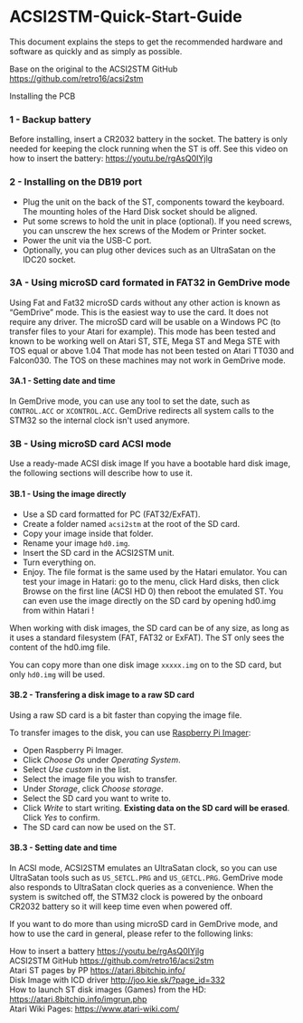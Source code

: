 # ACSI2STM-Quick-Start-Guide

This document explains the steps to get the recommended hardware and software as quickly and as simply as possible. 

Base on the original  to the ACSI2STM GitHub https://github.com/retro16/acsi2stm 

Installing the PCB
### 1 - Backup battery
Before installing, insert a CR2032 battery in the socket. The battery is only needed for keeping the clock running when the ST is off.
See this video on how to insert the battery: https://youtu.be/rgAsQ0IYjlg



### 2 - Installing on the DB19 port
* Plug the unit on the back of the ST, components toward the keyboard.  The mounting holes of the Hard Disk socket should be aligned.
* Put some screws to hold the unit in place (optional).  If you need screws, you can unscrew the hex screws of the Modem or Printer socket.
* Power the unit via the USB-C port.
* Optionally, you can plug other devices such as an UltraSatan on the IDC20  socket.



### 3A - Using microSD card formated in FAT32 in GemDrive mode
Using Fat and Fat32 microSD cards without any other action is known as “GemDrive” mode. This is the easiest way to use the card. It does not require any driver. The microSD card will be usable on a Windows PC (to transfer files to your Atari for example).
This mode has been tested and known to be working well on Atari ST, STE, Mega ST and Mega STE with TOS equal or above 1.04
That mode has not been tested on Atari TT030 and Falcon030. The TOS on these machines may not work in GemDrive mode.
 
#### 3A.1 - Setting date and time
In GemDrive mode, you can use any tool to set the date, such as `CONTROL.ACC` or `XCONTROL.ACC`. GemDrive redirects all system calls to the STM32 so the internal clock isn't used anymore.



### 3B - Using microSD card ACSI mode
Use a ready-made ACSI disk image
If you have a bootable hard disk image, the following sections will describe how to use it.


#### 3B.1 - Using the image directly
* Use a SD card formatted for PC (FAT32/ExFAT).
* Create a folder named `acsi2stm` at the root of the SD card.
* Copy your image inside that folder.
* Rename your image `hd0.img`.
* Insert the SD card in the ACSI2STM unit.
* Turn everything on.
* Enjoy.
The file format is the same used by the Hatari emulator. You can test your image in Hatari: go to the menu, click Hard disks, then click Browse on the first line (ACSI HD 0) then reboot the emulated ST. You can even use the image directly on the SD card by opening hd0.img from within Hatari !

When working with disk images, the SD card can be of any size, as long as it uses a standard filesystem (FAT, FAT32 or ExFAT). The ST only sees the content of the hd0.img file.

You can copy more than one disk image `xxxxx.img` on to the SD card, but only `hd0.img` will be used.

#### 3B.2 - Transfering a disk image to a raw SD card

Using a raw SD card is a bit faster than copying the image file.

To transfer images to the disk, you can use
[Raspberry Pi Imager](https://www.raspberrypi.com/software/):

* Open Raspberry Pi Imager.
* Click *Choose Os* under *Operating System*.
* Select *Use custom* in the list.
* Select the image file you wish to transfer.
* Under *Storage*, click *Choose storage*.
* Select the SD card you want to write to.
* Click *Write* to start writing. **Existing data on the SD card will be erased**. Click *Yes* to confirm.
* The SD card can now be used on the ST.

#### 3B.3 - Setting date and time
In ACSI mode, ACSI2STM emulates an UltraSatan clock, so you can use UltraSatan tools such as `US_SETCL.PRG` and `US_GETCL.PRG`. GemDrive mode also responds to UltraSatan clock queries as a convenience.
When the system is switched off, the STM32 clock is powered by the onboard CR2032 battery so it will keep time even when powered off.




 
If you want to do more than using microSD card in GemDrive mode, and how to use the card in general, please refer to the following links:

How to insert a battery https://youtu.be/rgAsQ0IYjlg  
ACSI2STM GitHub https://github.com/retro16/acsi2stm  
Atari ST pages by PP https://atari.8bitchip.info/  
Disk Image with ICD driver http://joo.kie.sk/?page_id=332  
How to launch ST disk images (Games) from the HD: https://atari.8bitchip.info/imgrun.php  
Atari Wiki Pages: https://www.atari-wiki.com/  


 
